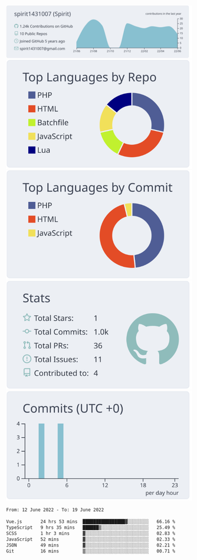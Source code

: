 [![](https://raw.githubusercontent.com/spirit1431007/spirit1431007/master/profile-summary-card-output/nord_bright/0-profile-details.svg)](https://git.io/spiritx)
[![](https://raw.githubusercontent.com/spirit1431007/spirit1431007/master/profile-summary-card-output/nord_bright/1-repos-per-language.svg)](https://git.io/spiritx) [![](https://raw.githubusercontent.com/spirit1431007/spirit1431007/master/profile-summary-card-output/nord_bright/2-most-commit-language.svg)](https://git.io/spiritx)
[![](https://raw.githubusercontent.com/spirit1431007/spirit1431007/master/profile-summary-card-output/nord_bright/3-stats.svg)](https://git.io/spiritx) [![](https://raw.githubusercontent.com/spirit1431007/spirit1431007/master/profile-summary-card-output/nord_bright/4-productive-time.svg)](https://git.io/spiritx)

<!--START_SECTION:waka-->

```text
From: 12 June 2022 - To: 19 June 2022

Vue.js       24 hrs 53 mins  ████████████████▓░░░░░░░░   66.16 %
TypeScript   9 hrs 35 mins   ██████▒░░░░░░░░░░░░░░░░░░   25.49 %
SCSS         1 hr 3 mins     ▓░░░░░░░░░░░░░░░░░░░░░░░░   02.83 %
JavaScript   52 mins         ▓░░░░░░░░░░░░░░░░░░░░░░░░   02.33 %
JSON         49 mins         ▓░░░░░░░░░░░░░░░░░░░░░░░░   02.21 %
Git          16 mins         ▒░░░░░░░░░░░░░░░░░░░░░░░░   00.71 %
```

<!--END_SECTION:waka-->
